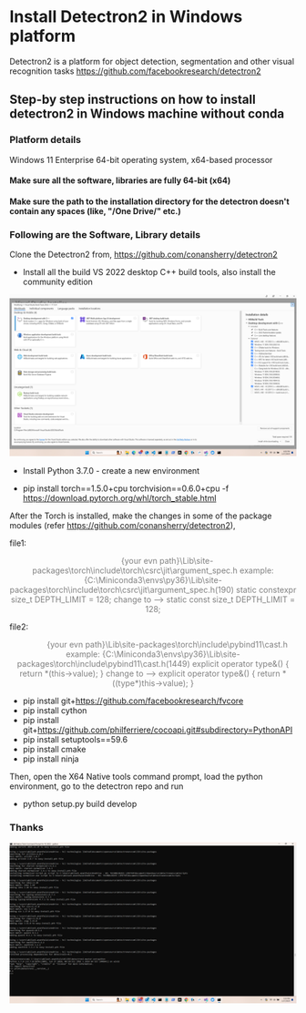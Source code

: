 # Install Detectron2 in Windows platform
Detectron2 is a platform for object detection, segmentation and other visual recognition tasks
https://github.com/facebookresearch/detectron2


## Step-by step instructions on how to install detectron2 in Windows machine without conda

### Platform details
Windows 11 Enterprise
64-bit operating system, x64-based processor

#### Make sure all the software, libraries are fully 64-bit (x64) #
#### Make sure the path to the installation directory for the detectron doesn't contain any spaces (like, "/One Drive/" etc.) #

### Following are the Software, Library details

Clone the Detectron2 from, https://github.com/conansherry/detectron2
 
- Install all the build VS 2022 desktop C++ build tools, also install the community edition
<p align="center">
  <img src="./VS_Build_Tools-2022.png" title="VS_Build_Tools-2019"> 
</p>


- Install Python 3.7.0 -  create a new environment
  
- pip install torch==1.5.0+cpu torchvision==0.6.0+cpu -f https://download.pytorch.org/whl/torch_stable.html

After the Torch is installed, make the changes in some of the package modules (refer https://github.com/conansherry/detectron2), 

<p> 
 file1: 
</p>
 <p style="color: gray; text-align: center; font-style =  italic; text-indent: 50px;"> 
  {your evn path}\Lib\site-packages\torch\include\torch\csrc\jit\argument_spec.h
  example:
  {C:\Miniconda3\envs\py36}\Lib\site-packages\torch\include\torch\csrc\jit\argument_spec.h(190)
    static constexpr size_t DEPTH_LIMIT = 128;
      change to -->
    static const size_t DEPTH_LIMIT = 128;
 </p>
 <p>
file2: 
 </p>
 <p style="color: gray; text-align: center; font-style =  italic; text-indent: 50px;"> 
  {your evn path}\Lib\site-packages\torch\include\pybind11\cast.h
  example:
  {C:\Miniconda3\envs\py36}\Lib\site-packages\torch\include\pybind11\cast.h(1449)
    explicit operator type&() { return *(this->value); }
      change to -->
    explicit operator type&() { return *((type*)this->value); }
 </p>

- pip install git+https://github.com/facebookresearch/fvcore
- pip install cython
- pip install git+https://github.com/philferriere/cocoapi.git#subdirectory=PythonAPI 
- pip install setuptools==59.6
- pip install cmake
- pip install ninja
 
Then, open the X64 Native tools command prompt,  load the python environment, go to the detectron repo and run  
- python setup.py build develop

### Thanks #


<p align="center">
  <img src="./Installation_in_X64_NT_cmd.png" title="Installation in X64 NT command prompt">
</p>

